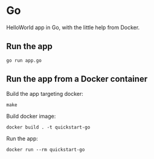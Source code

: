 # Go

HelloWorld app in Go, with the little help from Docker.

## Run the app

    go run app.go

## Run the app from a Docker container

Build the app targeting docker:

    make

Build docker image:

    docker build . -t quickstart-go

Run the app:

    docker run --rm quickstart-go
